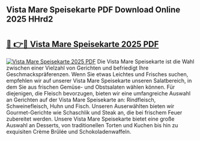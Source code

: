 ## Vista Mare Speisekarte PDF Download Online 2025 HHrd2

# <h2><a href="http://gc66a8e.nevu.top/?p=Vista+Mare+Speisekarte">🔗 👉🔴 Vista Mare Speisekarte 2025 PDF</a></h2>

[![Vista Mare Speisekarte 2025 PDF](https://i.imgur.com/dBaPXMq.png)](http://gc66a8e.nevu.top/?p=Vista+Mare+Speisekarte)
Die Vista Mare Speisekarte ist die Wahl zwischen einer Vielzahl von Gerichten und befriedigt Ihre Geschmackspräferenzen. Wenn Sie etwas Leichtes und Frisches suchen, empfehlen wir auf unserer Vista Mare Speisekarte unseren Salatbereich, in dem Sie aus frischen Gemüse- und Obstsalaten wählen können. Für diejenigen, die Fleisch bevorzugen, bieten wir eine umfangreiche Auswahl an Gerichten auf der Vista Mare Speisekarte an: Rindfleisch, Schweinefleisch, Huhn und Fisch. Unseren Auserwählten bieten wir Gourmet-Gerichte wie Schaschlik und Steak an, die bei frischem Feuer zubereitet werden. Unsere Vista Mare Speisekarte bietet eine große Auswahl an Desserts, von traditionellen Torten und Kuchen bis hin zu exquisiten Crème Brûlée und Schokoladenwaffeln.
